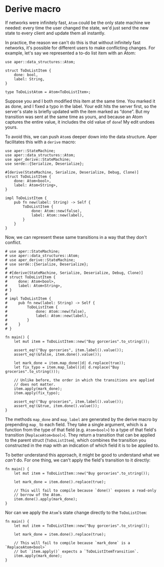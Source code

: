 # Derive macro

If networks were infinitely fast, `Atom` could be the only state machine we needed: every time the user changed the state, we'd just send the new state to every client and update them all instantly.

In practice, the reason we can't do this is that without infinitely fast networks, it's possible for different users to make conflicting changes. For example, let's say we represented a to-do list item with an Atom:

```rust,noplaypen
use aper::data_structures::Atom;

struct ToDoListItem {
    done: bool,
    label: String,
}

type ToDoListAtom = Atom<ToDoListItem>;
```

Suppose you and I both modified this item at the same time. You marked it as done, and I fixed a typo in the label. Your edit hits the server first, so the server's state is briefly updated with the item marked as “done”. But my transition was sent at the same time as yours, and because an Atom captures the entire value, it includes the old value of `done`! My edit undoes yours.

To avoid this, we can push `Atom`s deeper down into the data structure. Aper facilitates this with a `derive` macro:

```rust,noplaypen
use aper::StateMachine;
use aper::data_structures::Atom;
use aper_derive::StateMachine;
use serde::{Serialize, Deserialize};

#[derive(StateMachine, Serialize, Deserialize, Debug, Clone)]
struct ToDoListItem {
    done: Atom<bool>,
    label: Atom<String>,
}

impl ToDoListItem {
    pub fn new(label: String) -> Self {
        ToDoListItem {
            done: Atom::new(false),
            label: Atom::new(label),
        }
    }
}
```

Now, we can represent these same transitions in a way that they don't conflict.

```rust,noplaypen
# use aper::StateMachine;
# use aper::data_structures::Atom;
# use aper_derive::StateMachine;
# use serde::{Serialize, Deserialize};
# 
# #[derive(StateMachine, Serialize, Deserialize, Debug, Clone)]
# struct ToDoListItem {
#     done: Atom<bool>,
#     label: Atom<String>,
# }
# 
# impl ToDoListItem {
#     pub fn new(label: String) -> Self {
#         ToDoListItem {
#             done: Atom::new(false),
#             label: Atom::new(label),
#         }
#     }
# }

fn main() {
    let mut item = ToDoListItem::new("Buy gorceries".to_string());

    assert_eq!("Buy gorceries", item.label().value());
    assert_eq!(&false, item.done().value());

    let mark_done = item.map_done(|d| d.replace(true));
    let fix_typo = item.map_label(|d| d.replace("Buy groceries".to_string()));

    // Unlike before, the order in which the transitions are applied
    // does not matter.
    item.apply(mark_done);
    item.apply(fix_typo);

    assert_eq!("Buy groceries", item.label().value());
    assert_eq!(&true, item.done().value());
}
```

The methods `map_done` and `map_label` are generated by the derive macro by prepending `map_` to each field. They take a single argument, which is a function from the type of that field (e.g. `Atom<bool>`) to a type of that field's transition (`ReplaceAtom<bool>`). They return a transition that can be applied to the parent struct (`ToDoListItem`), which combines the transition you constructed in the map with an indication of which field it is to be applied to.

To better understand this approach, it might be good to understand what we *can't* do. For one thing, we can't apply the field's transition to it directly:

```rust,ignore
fn main() {
    let mut item = ToDoListItem::new("Buy gorceries".to_string());

    let mark_done = item.done().replace(true);

    // This will fail to compile because `done()` exposes a read-only
    // borrow of the Atom.
    item.done().apply(mark_done);
}
```

Nor can we apply the `Atom`'s state change directly to the `ToDoListItem`:

```rust,ignore
fn main() {
    let mut item = ToDoListItem::new("Buy gorceries".to_string());

    let mark_done = item.done().replace(true);

    // This will fail to compile because `mark_done` is a `ReplaceAtom<bool>`
    // but `item.apply()` expects a `ToDoListItemTransition`.
    item.apply(mark_done);
}
```